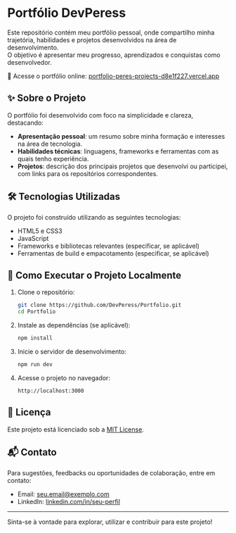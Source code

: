 
# Portfólio DevPeress

Este repositório contém meu portfólio pessoal, onde compartilho minha trajetória, habilidades e projetos desenvolvidos na área de desenvolvimento.  
O objetivo é apresentar meu progresso, aprendizados e conquistas como desenvolvedor.

🔗 Acesse o portfólio online: [portfolio-peres-projects-d8e1f227.vercel.app](https://portfolio-peres-projects-d8e1f227.vercel.app)

## ✨ Sobre o Projeto

O portfólio foi desenvolvido com foco na simplicidade e clareza, destacando:

- **Apresentação pessoal**: um resumo sobre minha formação e interesses na área de tecnologia.
- **Habilidades técnicas**: linguagens, frameworks e ferramentas com as quais tenho experiência.
- **Projetos**: descrição dos principais projetos que desenvolvi ou participei, com links para os repositórios correspondentes.

## 🛠️ Tecnologias Utilizadas

O projeto foi construído utilizando as seguintes tecnologias:

- HTML5 e CSS3
- JavaScript
- Frameworks e bibliotecas relevantes (especificar, se aplicável)
- Ferramentas de build e empacotamento (especificar, se aplicável)

## 🚀 Como Executar o Projeto Localmente

1. Clone o repositório:
   ```bash
   git clone https://github.com/DevPeress/Portfolio.git
   cd Portfolio
   ```
2. Instale as dependências (se aplicável):
   ```bash
   npm install
   ```
3. Inicie o servidor de desenvolvimento:
   ```bash
   npm run dev
   ```
4. Acesse o projeto no navegador:
   ```
   http://localhost:3000
   ```

## 📄 Licença

Este projeto está licenciado sob a [MIT License](LICENSE).

## 📬 Contato

Para sugestões, feedbacks ou oportunidades de colaboração, entre em contato:

- Email: [seu.email@exemplo.com](mailto:seu.email@exemplo.com)
- LinkedIn: [linkedin.com/in/seu-perfil](https://www.linkedin.com/in/seu-perfil)

---

Sinta-se à vontade para explorar, utilizar e contribuir para este projeto!
